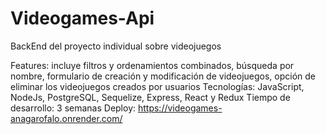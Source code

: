 # Videogames-Api
BackEnd del proyecto individual sobre videojuegos

Features: incluye filtros y ordenamientos combinados, búsqueda por nombre, formulario de creación y modificación de videojuegos, opción de eliminar los videojuegos creados por usuarios Tecnologías: JavaScript, NodeJs, PostgreSQL, Sequelize, Express, React y Redux
Tiempo de desarrollo: 3 semanas
Deploy: https://videogames-anagarofalo.onrender.com/

